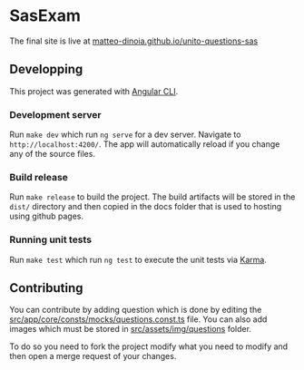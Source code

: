 # SasExam
The final site is live at [matteo-dinoia.github.io/unito-questions-sas](https://matteo-dinoia.github.io/unito-questions-sas/)


## Developping 
This project was generated with [Angular CLI](https://github.com/angular/angular-cli).

### Development server
Run `make dev` which run `ng serve` for a dev server. Navigate to `http://localhost:4200/`. The app will automatically reload if you change any of the source files.

### Build release
Run `make release` to build the project. The build artifacts will be stored in the `dist/` directory and then copied in the docs folder that is used to hosting using github pages.

### Running unit tests
Run `make test` which run `ng test` to execute the unit tests via [Karma](https://karma-runner.github.io).

## Contributing
You can contribute by adding question which is done by editing the [src/app/core/consts/mocks/questions.const.ts](https://github.com/matteo-dinoia/unito-questions-sas/blob/main/src/app/core/consts/mocks/questions.const.ts) file. You can also add images which must be stored in [src/assets/img/questions](https://github.com/matteo-dinoia/unito-questions-sas/tree/main/src/assets/img/questions) folder.

To do so you need to fork the project modify what you need to modify and then open a merge request of your changes.